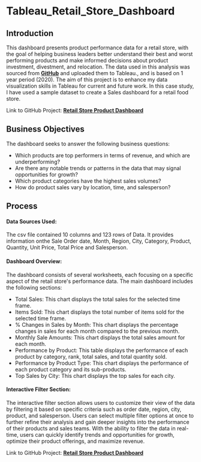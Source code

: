 # Tableau_Retail_Store_Dashboard

## Introduction
This dashboard presents product performance data for a retail store, with the goal of helping business leaders better understand their best and worst performing products and make informed decisions about product investment, divestment, and relocation. The data used in this analysis was sourced from **[GitHub](https://github.com/chrisfrenchjr/SQLQueries/blob/main/Retail%20Sales%20Data.xlsx)** and uploaded them to Tableau., and is based on 1 year period (2020). The aim of this project is to enhance my data visualization skills in Tableau for current and future work. In this case study, I have used a sample dataset to create a Sales dashboard for a retail food store. 

Link to GitHub Project: **[Retail Store Product Dashboard](https://public.tableau.com/app/profile/jorge.jimenez4382/viz/RetailStoreProductDashboard_16802962618700/Dashboard1?publish=yes)**

## Business Objectives
The dashboard seeks to answer the following business questions:

* Which products are top performers in terms of revenue, and which are underperforming?
* Are there any notable trends or patterns in the data that may signal opportunities for growth?
* Which product categories have the highest sales volumes?
* How do product sales vary by location, time, and salesperson?

## Process
#### Data Sources Used:
The csv file contained 10 columns and 123 rows of Data. It provides information onthe Sale Order date, Month, Region, City, Category, Product, Quantity, Unit Price, Total Price and Salesperson.

#### Dashboard Overview:
The dashboard consists of several worksheets, each focusing on a specific aspect of the retail store's performance data. The main dashboard includes the following sections:

* Total Sales: This chart displays the total sales for the selected time frame.
* Items Sold: This chart displays the total number of items sold for the selected time frame.
* % Changes in Sales by Month: This chart displays the percentage changes in sales for each month compared to the previous month.
* Monthly Sale Amounts: This chart displays the total sales amount for each month.
* Performance by Product: This table displays the performance of each product by category, rank, total sales, and total quantity sold.
* Performance by Product Type: This chart displays the performance of each product category and its sub-products.
* Top Sales by City: This chart displays the top sales for each city.

#### Interactive Filter Section: 
The interactive filter section allows users to customize their view of the data by filtering it based on specific criteria such as order date, region, city, product, and salesperson. Users can select multiple filter options at once to further refine their analysis and gain deeper insights into the performance of their products and sales teams. With the ability to filter the data in real-time, users can quickly identify trends and opportunities for growth, optimize their product offerings, and maximize revenue.

Link to GitHub Project: **[Retail Store Product Dashboard](https://public.tableau.com/app/profile/jorge.jimenez4382/viz/RetailStoreProductDashboard_16802962618700/Dashboard1?publish=yes)**
